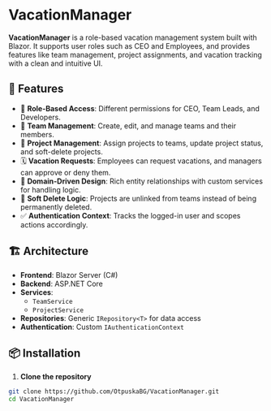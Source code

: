 # VacationManager

**VacationManager** is a role-based vacation management system built with Blazor. It supports user roles such as CEO and Employees, and provides features like team management, project assignments, and vacation tracking with a clean and intuitive UI.

## 🌟 Features

- 🔐 **Role-Based Access**: Different permissions for CEO, Team Leads, and Developers.
- 👥 **Team Management**: Create, edit, and manage teams and their members.
- 📁 **Project Management**: Assign projects to teams, update project status, and soft-delete projects.
- 🗓️ **Vacation Requests**: Employees can request vacations, and managers can approve or deny them.
- 🧠 **Domain-Driven Design**: Rich entity relationships with custom services for handling logic.
- 🔄 **Soft Delete Logic**: Projects are unlinked from teams instead of being permanently deleted.
- ✅ **Authentication Context**: Tracks the logged-in user and scopes actions accordingly.

## 🏗️ Architecture

- **Frontend**: Blazor Server (C#)
- **Backend**: ASP.NET Core
- **Services**:
  - `TeamService`
  - `ProjectService`
- **Repositories**: Generic `IRepository<T>` for data access
- **Authentication**: Custom `IAuthenticationContext`

## 📦 Installation

1. **Clone the repository**

```bash
git clone https://github.com/OtpuskaBG/VacationManager.git
cd VacationManager
